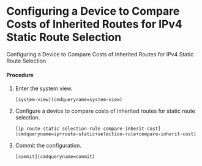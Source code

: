 Configuring a Device to Compare Costs of Inherited Routes for IPv4 Static Route Selection
=========================================================================================

Configuring a Device to Compare Costs of Inherited Routes for IPv4 Static Route Selection

#### Procedure

1. Enter the system view.
   
   
   ```
   [system-view](cmdqueryname=system-view)
   ```
2. Configure a device to compare costs of inherited routes for static route selection.
   
   
   ```
   [ip route-static selection-rule compare-inherit-cost](cmdqueryname=ip+route-static+selection-rule+compare-inherit-cost)
   ```
3. Commit the configuration.
   
   
   ```
   [commit](cmdqueryname=commit)
   ```